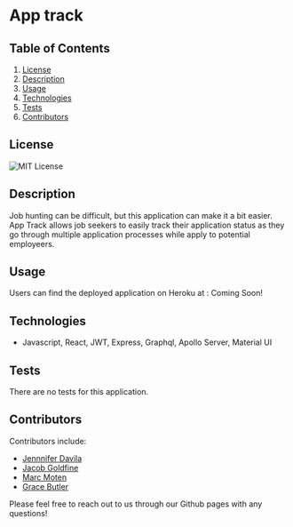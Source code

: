 # App track

## Table of Contents

1. [License](#license)
2. [Description](#description)
3. [Usage](#usage)
4. [Technologies](#technologies)
5. [Tests](#tests)
6. [Contributors](#contributors)

## License

![MIT License](https://img.shields.io/badge/License-MIT-brightgreen)

## Description

Job hunting can be difficult, but this application can make it a bit easier. App Track allows job seekers to easily track their application status as they go through multiple application processes while apply to potential employeers.

## Usage

Users can find the deployed application on Heroku at : Coming Soon! [](#)

<!-- To use this application for yourself, the user needs to `git clone` this repository into their terminal. Once they have cloned the repo, the user needs to run `npm install` to get all the dependencies and packages. Once all the dependencies are downloaded, open a new terminal and run `npm run develop` for development mode. -->

## Technologies

- Javascript, React, JWT, Express, Graphql, Apollo Server, Material UI

## Tests

There are no tests for this application.

## Contributors

Contributors include:

- [Jennnifer Davila](https://github.com/pazjenni04)<br>
- [Jacob Goldfine](https://github.com/jacobjgoldfine)
  <br>
- [Marc Moten](https://github.com/Mamii868)
  <br>
- [Grace Butler](https://github.com/gbutler3)

Please feel free to reach out to us through our Github pages with any questions!
